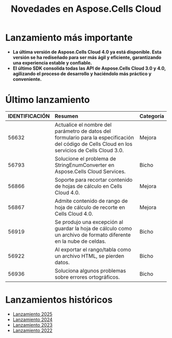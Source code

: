 ﻿---
title: Novedades en Aspose.Cells Cloud
second_title: Documen
linktitle: ¿Qué hay?
type: docs
weight: 9
url: /es/new-features/
aliases: [/what-s-new-in-aspose-cells-cloud/]
keywords: What's new in aspose cells cloud. Microsoft Office Excel, Open Office Spreadsheet, CSV, PDF
description: Esta página describe las nuevas funciones más interesantes de Aspose.Cells Cloud introducidas en versiones recientes
kwords: Excel, Office Nube, REST API, Hoja de cálculo, PDF, CSV, Json, Markdown, Novedades en Aspose.Cells Nube
---
# Lanzamiento más importante

- **La última versión de Aspose.Cells Cloud 4.0 ya está disponible. Esta versión se ha rediseñado para ser más ágil y eficiente, garantizando una experiencia estable y confiable.**
- **El último SDK consolida todas las API de Aspose.Cells Cloud 3.0 y 4.0, agilizando el proceso de desarrollo y haciéndolo más práctico y conveniente.**

# Último lanzamiento

|**IDENTIFICACIÓN**|**Resumen**|**Categoría**|
|:- |:- |:- |
|56632 | Actualice el nombre del parámetro de datos del formulario para la especificación del código de Cells Cloud en los servicios de Cells Cloud 3.0.| Mejora|
|56793 | Solucione el problema de StringEnumConverter en Aspose.Cells Cloud Services.| Bicho|
|56866 | Soporte para recortar contenido de hojas de cálculo en Cells Cloud 4.0.| Mejora|
|56867 | Admite contenido de rango de hoja de cálculo de recorte en Cells Cloud 4.0.| Mejora|
|56919 | Se produjo una excepción al guardar la hoja de cálculo como un archivo de formato diferente en la nube de celdas.| Bicho|
|56922 | Al exportar el rango/tabla como un archivo HTML, se pierden datos.| Bicho|
|56936 | Soluciona algunos problemas sobre errores ortográficos.| Bicho|

# Lanzamientos históricos

- [Lanzamiento 2025](/cells/es/new-features/2025/)
- [Lanzamiento 2024](/cells/es/new-features/2024/)
- [Lanzamiento 2023](/cells/es/new-features/2023/)
- [Lanzamiento 2022](/cells/es/new-features/2022/)
